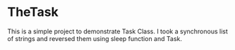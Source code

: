 # TheTask
This is a simple project to demonstrate Task Class. I took a synchronous list of strings and reversed them using sleep function and Task.

